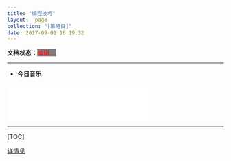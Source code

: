 ```yaml
---
title: "编程技巧"
layout:  page
collection: "[策略目]"
date: 2017-09-01 16:19:32
---
```


**文档状态：**<a style="color:red;background-color:gray">编辑....</a>

---
- **今日音乐**
<iframe frameborder="no" border="0" marginwidth="0" marginheight="0" width=330 height=86 src="//music.163.com/outchain/player?type=2&id=461080452&auto=0&height=66"></iframe>


---


[TOC]

[详情见](../Experience.html)

